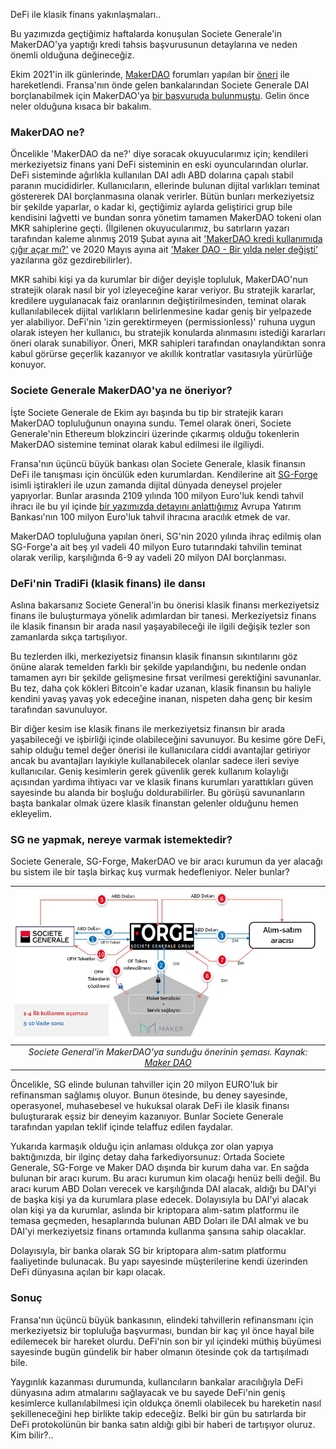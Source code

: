 DeFi ile klasik finans yakınlaşmaları.. 

Bu yazımızda geçtiğimiz haftalarda konuşulan Societe Generale'in MakerDAO'ya yaptığı kredi tahsis başvurusunun detaylarına ve neden önemli olduğuna değineceğiz. 

Ekim 2021'in ilk günlerinde, [MakerDAO](https://makerdao.com/en/) forumları yapılan bir [öneri](https://forum.makerdao.com/t/security-tokens-refinancing-mip6-application-for-ofh-tokens/10605) ile hareketlendi. Fransa'nın önde gelen bankalarından Societe Generale DAI borçlanabilmek için MakerDAO'ya [bir başvuruda bulunmuştu](https://www.btchaber.com/societe-generale-makerdao-kredisine-basvurmuştu/). Gelin önce neler olduğuna kısaca bir bakalım. 
 
### MakerDAO ne?
Öncelikle 'MakerDAO da ne?' diye soracak okuyucularımız için; kendileri merkeziyetsiz finans yani DeFi sisteminin en eski oyuncularından olurlar. DeFi sisteminde ağırlıkla kullanılan DAI adlı ABD dolarına çapalı stabil paranın mucididirler. Kullanıcıların, ellerinde bulunan dijital varlıkları teminat göstererek DAI borçlanmasına olanak verirler. Bütün bunları merkeziyetsiz bir şekilde yaparlar, o kadar ki, geçtiğimiz aylarda geliştirici grup bile kendisini lağvetti ve bundan sonra yönetim tamamen MakerDAO tokeni olan MKR sahiplerine geçti. (İlgilenen okuyucularımız, bu satırların yazarı tarafından kaleme alınmış 2019 Şubat ayına ait ['MakerDAO kredi kullanımıda çığır açar mı?'](https://medium.com/turansert/makerdao-kredi-kullan%C4%B1m%C4%B1nda-%C3%A7%C4%B1%C4%9F%C4%B1r-a%C3%A7ar-m%C4%B1-5b0d27a60bb1) ve 2020 Mayıs ayına ait ['Maker DAO - Bir yılda neler değişti'](https://medium.com/turansert/merkeziyetsiz-finans-ve-maker-dao-bir-y%C4%B1lda-neler-de%C4%9Fi%C5%9Fti-f133e9cd4007) yazılarına göz gezdirebilirler). 

MKR sahibi kişi ya da kurumlar bir diğer deyişle topluluk, MakerDAO'nun stratejik olarak nasıl bir yol izleyeceğine karar veriyor. Bu stratejik kararlar, kredilere uygulanacak faiz oranlarının değiştirilmesinden, teminat olarak kullanılabilecek dijital varlıkların belirlenmesine kadar geniş bir yelpazede yer alabiliyor. DeFi'nin 'izin gerektirmeyen (permissionless)' ruhuna uygun olarak isteyen her kullanıcı, bu stratejik konularda alınmasını istediği kararları öneri olarak sunabiliyor. Öneri, MKR sahipleri tarafından onaylandıktan sonra kabul görürse geçerlik kazanıyor ve akıllık kontratlar vasıtasıyla yürürlüğe konuyor. 

### Societe Generale MakerDAO'ya ne öneriyor? 

İşte Societe Generale de Ekim ayı başında bu tip bir stratejik kararı MakerDAO topluluğunun onayına sundu. Temel olarak öneri, Societe Generale'nin Ethereum blokzinciri üzerinde çıkarmış olduğu tokenlerin MakerDAO sistemine teminat olarak kabul edilmesi ile ilgiliydi. 

Fransa'nın üçüncü büyük bankası olan Societe Generale, klasik finansın DeFi ile tanışması için öncülük eden kurumlardan. Kendilerine ait [SG-Forge](https://www.sgforge.com/) isimli iştirakleri ile uzun zamanda dijital dünyada deneysel projeler yapıyorlar. Bunlar arasında 2109 yılında 100 milyon Euro'luk kendi tahvil ihracı ile bu yıl içinde [bir yazımızda detayını anlattığımız](https://www.btchaber.com/finans-piyasalarinda-bir-ilk-eibnin-ethereum-uzerinden-bono-ihraci/) Avrupa Yatırım Bankası'nın 100 milyon Euro'luk tahvil ihracına aracılık etmek de var. 

MakerDAO topluluğuna yapılan öneri, SG'nin 2020 yılında ihraç edilmiş olan SG-Forge'a ait beş yıl vadeli 40 milyon Euro tutarındaki tahvilin teminat olarak verilip, karşılığında 6-9 ay vadeli 20 milyon DAI borçlanması. 

### DeFi'nin TradiFi (klasik finans) ile dansı

Aslına bakarsanız Societe General'in bu önerisi klasik finansı merkeziyetsiz finans ile buluşturmaya yönelik adımlardan bir tanesi. Merkeziyetsiz finans ile klasik finansın bir arada nasıl yaşayabileceği ile ilgili değişik tezler son zamanlarda sıkça tartışılıyor. 

Bu tezlerden ilki, merkeziyetsiz finansın klasik finansın sıkıntılarını göz önüne alarak temelden farklı bir şekilde yapılandığını, bu nedenle ondan tamamen ayrı bir şekilde gelişmesine fırsat verilmesi gerektiğini savunanlar. Bu tez, daha çok kökleri Bitcoin'e kadar uzanan, klasik finansın bu haliyle kendini yavaş yavaş yok edeceğine inanan, nispeten daha genç bir kesim tarafından savunuluyor.

Bir diğer kesim ise klasik finans ile merkeziyetsiz finansın bir arada yaşabileceği ve işbirliği içinde olabileceğini savunuyor. Bu kesime göre DeFi, sahip olduğu temel değer önerisi ile kullanıcılara ciddi avantajlar getiriyor ancak bu avantajları layıkiyle kullanabilecek olanlar sadece ileri seviye kullanıcılar. Geniş kesimlerin gerek güvenlik gerek kullanım kolaylığı açısından yardıma ihtiyacı var ve klasik finans kurumları yarattıkları güven sayesinde bu alanda bir boşluğu doldurabilirler. Bu görüşü savunanların başta bankalar olmak üzere klasik finanstan gelenler olduğunu hemen ekleyelim. 

### SG ne yapmak, nereye varmak istemektedir?

Societe Generale, SG-Forge, MakerDAO ve bir aracı kurumun da yer alacağı bu sistem ile bir taşla birkaç kuş vurmak hedefleniyor.  Neler bunlar?

| ![sg-maker-dao](/assets/sg-maker-dao_v2.png)|
|:--:| 
| *Societe General'in MakerDAO'ya sunduğu önerinin şeması. Kaynak: [Maker DAO](https://forum.makerdao.com/t/security-tokens-refinancing-mip6-application-for-ofh-tokens/10605)*|

Öncelikle, SG elinde bulunan tahviller için 20 milyon EURO'luk bir refinansman sağlamış oluyor. Bunun ötesinde, bu deney sayesinde, operasyonel, muhasebesel ve hukuksal olarak DeFi ile klasik finansı buluşturarak eşsiz bir deneyim kazanıyor. Bunlar Societe Generale tarafından yapılan teklif içinde telaffuz edilen faydalar. 

Yukarıda karmaşık olduğu için anlaması oldukça zor olan yapıya baktığınızda, bir ilginç detay daha farkediyorsunuz: Ortada Societe Generale, SG-Forge ve Maker DAO dışında bir kurum daha var. En sağda bulunan bir aracı kurum. Bu aracı kurumun kim olacağı henüz belli değil. Bu aracı kurum ABD Doları verecek ve karşılığında DAI alacak, aldığı bu DAI'yi de başka kişi ya da kurumlara plase edecek. Dolayısıyla bu DAI'yi alacak olan kişi ya da kurumlar, aslında bir kriptopara alım-satım platformu ile temasa geçmeden, hesaplarında bulunan ABD Doları ile  DAI almak ve bu DAI'yi merkeziyetsiz finans ortamında kullanma şansına sahip olacaklar. 

Dolayısıyla, bir banka olarak SG bir kriptopara alım-satım platformu faaliyetinde bulunacak. Bu yapı sayesinde müşterilerine kendi üzerinden DeFi dünyasına açılan bir kapı olacak. 

### Sonuç
Fransa'nın üçüncü büyük bankasının, elindeki tahvillerin refinansmanı için merkeziyetsiz bir topluluğa başvurması, bundan bir kaç yıl önce hayal bile edilemecek bir hareket olurdu. DeFi'nin son bir yıl içindeki müthiş büyümesi sayesinde bugün gündelik bir haber olmanın ötesinde çok da tartışılmadı bile. 

Yaygınlık kazanması durumunda, kullancıların bankalar aracılığıyla DeFi dünyasına adım atmalarını sağlayacak ve bu sayede DeFi'nin geniş kesimlerce kullanılabilmesi için oldukça önemli olabilecek bu hareketin nasıl şekilleneceğini hep birlikte takip edeceğiz. Belki bir gün bu satırlarda bir DeFi protokolünün bir banka satın aldığı gibi bir haberi de tartışıyor oluruz. Kim bilir?.. 
